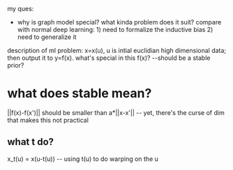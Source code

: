 my ques:
- why is graph model special? what kinda problem does it suit?
compare with normal deep learning: 1) need to formalize the inductive bias 2) need to generalize it

description of ml problem: x=x(u), u is intial euclidian high dimensional data; then output it to y=f(x).
what's special in this f(x)?
--should be a stable prior?

# what does stable mean?
||f(x)-f(x')|| should be smaller than a*||x-x'|| -- yet, there's the curse of dim that makes this not practical

## what t do?
x_t(u) = x(u-t(u)) -- using t(u) to do warping on the u
